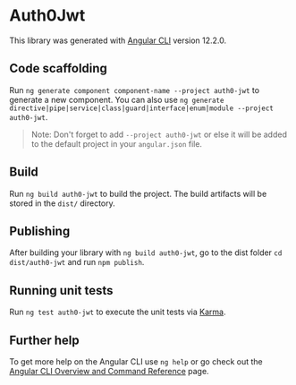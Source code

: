 # Auth0Jwt

This library was generated with [Angular CLI](https://github.com/angular/angular-cli) version 12.2.0.

## Code scaffolding

Run `ng generate component component-name --project auth0-jwt` to generate a new component. You can also use `ng generate directive|pipe|service|class|guard|interface|enum|module --project auth0-jwt`.
> Note: Don't forget to add `--project auth0-jwt` or else it will be added to the default project in your `angular.json` file. 

## Build

Run `ng build auth0-jwt` to build the project. The build artifacts will be stored in the `dist/` directory.

## Publishing

After building your library with `ng build auth0-jwt`, go to the dist folder `cd dist/auth0-jwt` and run `npm publish`.

## Running unit tests

Run `ng test auth0-jwt` to execute the unit tests via [Karma](https://karma-runner.github.io).

## Further help

To get more help on the Angular CLI use `ng help` or go check out the [Angular CLI Overview and Command Reference](https://angular.io/cli) page.
